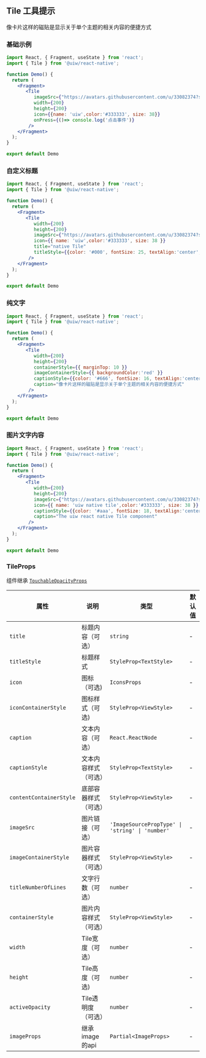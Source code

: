 Tile 工具提示
---

像卡片这样的磁贴是显示关于单个主题的相关内容的便捷方式

<!-- ![](https://user-images.githubusercontent.com/57083007/146733959-2fc5e22b-b4a8-4c82-96c7-88e8e4a43f4d.png) -->
<!--rehype:style=zoom: 33%;float: right; margin-left: 15px;-->

### 基础示例

```jsx  mdx:preview
import React, { Fragment, useState } from 'react';
import { Tile } from '@uiw/react-native';

function Demo() {
  return (
    <Fragment>
       <Tile
          imageSrc={"https://avatars.githubusercontent.com/u/33082374?s=200&v=4"}
          width={200}
          height={200}
          icon={{name: 'uiw',color:'#333333', size: 38}}
          onPress={()=> console.log('点击事件')}
        />
    </Fragment>
  );
}

export default Demo
```

### 自定义标题

```jsx  mdx:preview
import React, { Fragment, useState } from 'react';
import { Tile } from '@uiw/react-native';

function Demo() {
  return (
    <Fragment>
       <Tile
          width={200}
          height={200}
          imageSrc={"https://avatars.githubusercontent.com/u/33082374?s=200&v=4"}
          icon={{ name: 'uiw',color:'#333333', size: 38 }}
          title="native Tile"
          titleStyle={{color: '#000', fontSize: 25, textAlign:'center', paddingTop: 150}}
        />
    </Fragment>
  );
}

export default Demo
```

### 纯文字
```jsx  mdx:preview
import React, { Fragment, useState } from 'react';
import { Tile } from '@uiw/react-native';

function Demo() {
  return (
    <Fragment>
       <Tile
          width={200}
          height={200}
          containerStyle={{ marginTop: 10 }}
          imageContainerStyle={{ backgroundColor:'red' }}
          captionStyle={{color: '#666', fontSize: 16, textAlign:'center',paddingHorizontal: 20}}
          caption="像卡片这样的磁贴是显示关于单个主题的相关内容的便捷方式"
        />
    </Fragment>
  );
}

export default Demo
```

### 图片文字内容
```jsx  mdx:preview
import React, { Fragment, useState } from 'react';
import { Tile } from '@uiw/react-native';

function Demo() {
  return (
    <Fragment>
       <Tile
          width={200}
          height={200}
          imageSrc={"https://avatars.githubusercontent.com/u/33082374?s=200&v=4"}
          icon={{ name: 'uiw native tile',color:'#333333', size: 38 }}
          captionStyle={{color: '#aaa', fontSize: 18, textAlign:'center' }}
          caption="The uiw react native Tile component"
        />
    </Fragment>
  );
}

export default Demo
```

### TileProps

组件继承 [`TouchableOpacityProps`](https://facebook.github.io/react-native/docs/touchableopacity#docsNav)

| 属性 | 说明 | 类型 | 默认值 |
| --- | --- | --- | --- |
| `title` | 标题内容（可选）| `string` | - |
| `titleStyle` | 标题样式 | `StyleProp<TextStyle> `| - |
| `icon` | 图标（可选) | `IconsProps` | - |
| `iconContainerStyle` | 图标样式（可选) | `StyleProp<ViewStyle>` | - |
| `caption` | 文本内容（可选） | `React.ReactNode` | - |
| `captionStyle` | 文本内容样式（可选）| `StyleProp<TextStyle>` | - |
| `contentContainerStyle` | 底部容器样式（可选） | `StyleProp<ViewStyle>` | - |
| `imageSrc` | 图片链接（可选） | `'ImageSourcePropType' \| 'string' \| 'number'` | - |
| `imageContainerStyle` | 图片容器样式（可选） | `StyleProp<ViewStyle>` | - |
| `titleNumberOfLines` | 文字行数（可选）| `number` | - |
| `containerStyle` | 图片内容样式（可选） | `StyleProp<ViewStyle>` | - |
| `width` | Tile宽度（可选） | `number` | - |
| `height` | Tile高度（可选) | `number` | - |
| `activeOpacity` | Tile透明度（可选） | `number` | - |
| `imageProps` | 继承image的api | `Partial<ImageProps>` | - |